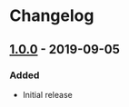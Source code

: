 # Changelog

## [1.0.0](https://github.com/netresearch/ansible-certificates-from-vault/tree/v1.0.0) - 2019-09-05
### Added
- Initial release
